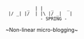             _  | |   _     _ 
     |/ _| |/  | |\ |/ _|   |
                 - SPRING -

~Non-linear micro-blogging~                        

